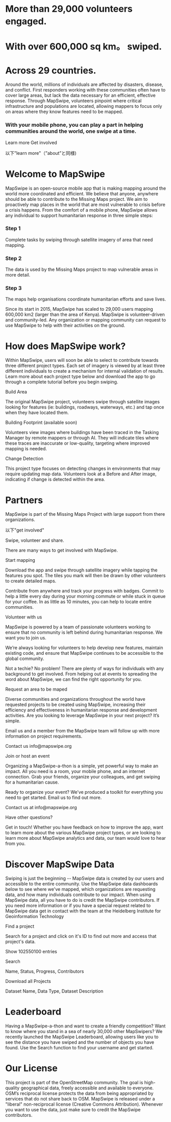 <h1> More than 29,000 volunteers engaged.　</h1>

<h1> With over 600,000 sq km。 swiped. </h1>
<h1> Across 29 countries. </h1>

<p>Around the world, millions of individuals are affected by disasters, disease, and conflict. First responders working with these communities often have to cover large areas, but lack the data necessary for an efficient, effective response. Through MapSwipe, volunteers pinpoint where critical infrastructure and populations are located, allowing mappers to focus only on areas where they know features need to be mapped. </p>

<h3> With your mobile phone, you can play a part in helping communities around the world, one swipe at a time.
 </h3>

<p> Learn more  Get involved </p>
<p> 以下”learn more"（”about”と同様) </p>

<h1> Welcome to MapSwipe </h1>

<p> MapSwipe is an open-source mobile app that is making mapping around the world more coordinated and efficient. We believe that anyone, anywhere should be able to contribute to the Missing Maps project. We aim to proactively map places in the world that are most vulnerable to crisis before a crisis happens. From the comfort of a mobile phone, MapSwipe allows any individual to support humanitarian response in three simple steps:

 </p>
<h3> Step 1 </h3>
<p> Complete tasks by swiping through satellite imagery of area that need mapping. </p>

<h3> Step 2 </h3>
<p> The data is used by the Missing Maps project to map vulnerable areas in more detail. </p>

<h3> Step 3 </h3>
<P> The maps help organisations coordinate humanitarian efforts and save lives. </p>

<p>Since its start in 2015, MapSwipe has scaled to 29,000 users mapping 600,000 km2 (larger than the area of Kenya). MapSwipe is volunteer-driven and community-led. Any organization or mapping community can request to use MapSwipe to help with their activities on the ground.
 </p>
 
 <h1> How does MapSwipe work? </h1>
 <p>Within MapSwipe, users will soon be able to select to contribute towards three different project types. Each set of imagery is viewed by at least three different individuals to create a mechanism for internal validation of results. Learn more about each project type below and download the app to go through a complete tutorial before you begin swiping. </p>
 
 <p>Build Area </p>
 <p>The original MapSwipe project, volunteers swipe through satellite images looking for features (ie: buildings, roadways, waterways, etc.) and tap once when they have located them. </p>
 
 <p>Building Footprint (available soon) </p>
 <P>Volunteers view images where buildings have been traced in the Tasking Manager by remote mappers or through AI. They will indicate tiles where these traces are inaccurate or low-quality, targeting where improved mapping is needed. </p>
 
 <p>Change Detection </p>
 <p>This project type focuses on detecting changes in environments that may require updating map data. Volunteers look at a Before and After image, indicating if change is detected within the area. </p>
 
 <h1> Partners </h1>
 <p> MapSwipe is part of the Missing Maps Project with large support from there organizations. </p>
 
 <p> 以下"get involved" </p>
 
<p>Swipe, volunteer and share.</p>
<p>There are many ways to get involved with MapSwipe.</p>
<p>Start mapping</p>
<p>Download the app and swipe through satellite imagery while tapping the features you spot. The tiles you mark will then be drawn by other volunteers to create detailed maps.</P>

<P> Contribute from anywhere and track your progress with badges. Commit to help a little every day during your morning commute or while stuck in queue for your coffee. In as little as 10 minutes, you can help to locate entire communities. </p>

<p> Volunteer with us </p>
<p> MapSwipe is powered by a team of passionate volunteers working to ensure that no community is left behind during humanitarian response. We want you to join us. </p>
<p>We’re always looking for volunteers to help develop new features, maintain existing code, and ensure that MapSwipe continues to be accessible to the global community. </p>
<p> Not a techie? No problem! There are plenty of ways for individuals with any background to get involved. From helping out at events to spreading the word about MapSwipe, we can find the right opportunity for you. </p>

<P> Request an area to be maped </p>
<p>Diverse communities and organizations throughout the world have requested projects to be created using MapSwipe, increasing their efficiency and effectiveness in humanitarian response and development activities. Are you looking to leverage MapSwipe in your next project? It’s simple. </p>

<p> Email us and a member from the MapSwipe team will follow up with more information on project requirements. </p>

<p> Contact us info@mapswipe.org </p>

<p> Join or host an event</p>
<P> Organizing a MapSwipe-a-thon is a simple, yet powerful way to make an impact. All you need is a room, your mobile phone, and an internet connection. Grab your friends, organize your colleagues, and get swiping for a humanitarian cause. </p>

<p>Ready to organize your event? We’ve produced a toolkit for everything you need to get started. Email us to find out more. </p>
<P> Contact us at info@mapswipe.org </p>

<p> Have other questions? </p>
<p>Get in touch! Whether you have feedback on how to improve the app, want to learn more about the various MapSwipe project types, or are looking to learn more about MapSwipe analytics and data, our team would love to hear from you. </p>

<h1> Discover MapSwipe Data </h1>
<p>Swiping is just the beginning -- MapSwipe data is created by our users and accessible to the entire community. Use the MapSwipe data dashboards below to see where we've mapped, which organizations are requesting data, and how many individuals contribute to our impact. When using MapSwipe data, all you have to do is credit the MapSwipe contributors. If you need more information or if you have a special request related to MapSwipe data get in contact with the team at the Heidelberg Institute for Geoinformation Technology </p>

<p> Find a project </p>
<P>Search for a project and click on it's ID to find out more and access that project's data. </p>
<p> Show 102550100 entries </p>
<p>Search</P>
<P> Name, Status, Progress, Contributors </p>

<p> Download all Projects <p>
<p> Dataset Name, Data Type, Dataset Description </p>

<h1> Leaderboard </h1>
<P>Having a MapSwipe-a-thon and want to create a friendly competition? Want to know where you stand in a sea of nearly 30,000 other MapSwipers? We recently launched the MapSwipe Leaderboard, allowing users like you to see the distance you have swiped and the number of objects you have found. Use the Search function to find your username and get started. </p>

<h1> Our License </h1>
<p> This project is part of the OpenStreetMap community. The goal is high-quality geographical data, freely accessible and available to everyone. OSM’s reciprocal license protects the data from being appropriated by services that do not share back to OSM.
MapSwipe is released under a "liberal" non-reciprocal license (Creative Commons Attribution). Whenever you want to use the data, just make sure to credit the MapSwipe contributors. </p>







 
